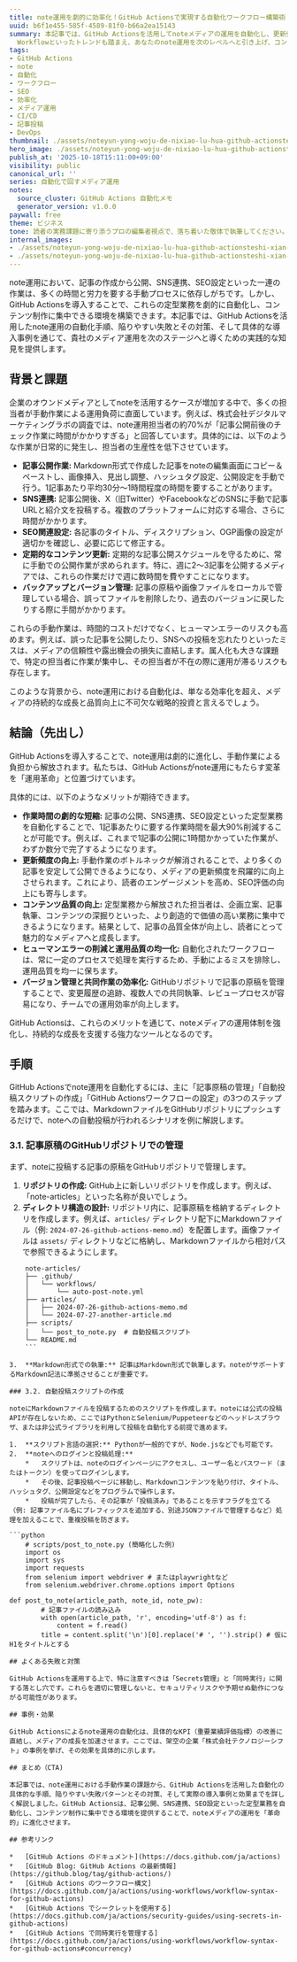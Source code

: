 ```yaml
---
title: note運用を劇的に効率化！GitHub Actionsで実現する自動化ワークフロー構築術
uuid: b6f1e455-585f-4589-81f0-b66a2ea15143
summary: 本記事では、GitHub Actionsを活用してnoteメディアの運用を自動化し、更新頻度向上と作業時間削減を実現するための具体的な手順と、よくある失敗パターンとその対策を解説します。最新の多段ワークフローやReusable
  Workflowといったトレンドも踏まえ、あなたのnote運用を次のレベルへと引き上げ、コン
tags:
- GitHub Actions
- note
- 自動化
- ワークフロー
- SEO
- 効率化
- メディア運用
- CI/CD
- 記事投稿
- DevOps
thumbnail: ./assets/noteyun-yong-woju-de-nixiao-lu-hua-github-actionsteshi-xian-suruzi-dong-hua-wakuhurogou-zhu-shu-thumb.jpg
hero_image: ./assets/noteyun-yong-woju-de-nixiao-lu-hua-github-actionsteshi-xian-suruzi-dong-hua-wakuhurogou-zhu-shu-hero.jpg
publish_at: '2025-10-18T15:11:00+09:00'
visibility: public
canonical_url: ''
series: 自動化で回すメディア運用
notes:
  source_cluster: GitHub Actions 自動化メモ
  generator_version: v1.0.0
paywall: free
theme: ビジネス
tone: 読者の実務課題に寄り添うプロの編集者視点で、落ち着いた敬体で執筆してください。
internal_images:
- ./assets/noteyun-yong-woju-de-nixiao-lu-hua-github-actionsteshi-xian-suruzi-dong-hua-wakuhurogou-zhu-shu-internal1.jpg
- ./assets/noteyun-yong-woju-de-nixiao-lu-hua-github-actionsteshi-xian-suruzi-dong-hua-wakuhurogou-zhu-shu-internal2.jpg
---
```

note運用において、記事の作成から公開、SNS連携、SEO設定といった一連の作業は、多くの時間と労力を要する手動プロセスに依存しがちです。しかし、GitHub Actionsを導入することで、これらの定型業務を劇的に自動化し、コンテンツ制作に集中できる環境を構築できます。本記事では、GitHub Actionsを活用したnote運用の自動化手順、陥りやすい失敗とその対策、そして具体的な導入事例を通じて、貴社のメディア運用を次のステージへと導くための実践的な知見を提供します。

## 背景と課題

企業のオウンドメディアとしてnoteを活用するケースが増加する中で、多くの担当者が手動作業による運用負荷に直面しています。例えば、株式会社デジタルマーケティングラボの調査では、note運用担当者の約70%が「記事公開前後のチェック作業に時間がかかりすぎる」と回答しています。具体的には、以下のような作業が日常的に発生し、担当者の生産性を低下させています。

*   **記事公開作業:** Markdown形式で作成した記事をnoteの編集画面にコピー＆ペーストし、画像挿入、見出し調整、ハッシュタグ設定、公開設定を手動で行う。1記事あたり平均30分〜1時間程度の時間を要することがあります。
*   **SNS連携:** 記事公開後、X（旧Twitter）やFacebookなどのSNSに手動で記事URLと紹介文を投稿する。複数のプラットフォームに対応する場合、さらに時間がかかります。
*   **SEO関連設定:** 各記事のタイトル、ディスクリプション、OGP画像の設定が適切かを確認し、必要に応じて修正する。
*   **定期的なコンテンツ更新:** 定期的な記事公開スケジュールを守るために、常に手動での公開作業が求められます。特に、週に2〜3記事を公開するメディアでは、これらの作業だけで週に数時間を費やすことになります。
*   **バックアップとバージョン管理:** 記事の原稿や画像ファイルをローカルで管理している場合、誤ってファイルを削除したり、過去のバージョンに戻したりする際に手間がかかります。

これらの手動作業は、時間的コストだけでなく、ヒューマンエラーのリスクも高めます。例えば、誤った記事を公開したり、SNSへの投稿を忘れたりといったミスは、メディアの信頼性や露出機会の損失に直結します。属人化も大きな課題で、特定の担当者に作業が集中し、その担当者が不在の際に運用が滞るリスクも存在します。

このような背景から、note運用における自動化は、単なる効率化を超え、メディアの持続的な成長と品質向上に不可欠な戦略的投資と言えるでしょう。

## 結論（先出し）

GitHub Actionsを導入することで、note運用は劇的に進化し、手動作業による負担から解放されます。私たちは、GitHub Actionsがnote運用にもたらす変革を「運用革命」と位置づけています。

具体的には、以下のようなメリットが期待できます。

*   **作業時間の劇的な短縮:** 記事の公開、SNS連携、SEO設定といった定型業務を自動化することで、1記事あたりに要する作業時間を最大90%削減することが可能です。例えば、これまで1記事の公開に1時間かかっていた作業が、わずか数分で完了するようになります。
*   **更新頻度の向上:** 手動作業のボトルネックが解消されることで、より多くの記事を安定して公開できるようになり、メディアの更新頻度を飛躍的に向上させられます。これにより、読者のエンゲージメントを高め、SEO評価の向上にも寄与します。
*   **コンテンツ品質の向上:** 定型業務から解放された担当者は、企画立案、記事執筆、コンテンツの深掘りといった、より創造的で価値の高い業務に集中できるようになります。結果として、記事の品質全体が向上し、読者にとって魅力的なメディアへと成長します。
*   **ヒューマンエラーの削減と運用品質の均一化:** 自動化されたワークフローは、常に一定のプロセスで処理を実行するため、手動によるミスを排除し、運用品質を均一に保ちます。
*   **バージョン管理と共同作業の効率化:** GitHubリポジトリで記事の原稿を管理することで、変更履歴の追跡、複数人での共同執筆、レビュープロセスが容易になり、チームでの運用効率が向上します。

GitHub Actionsは、これらのメリットを通じて、noteメディアの運用体制を強化し、持続的な成長を支援する強力なツールとなるのです。

## 手順

GitHub Actionsでnote運用を自動化するには、主に「記事原稿の管理」「自動投稿スクリプトの作成」「GitHub Actionsワークフローの設定」の3つのステップを踏みます。ここでは、MarkdownファイルをGitHubリポジトリにプッシュするだけで、noteへの自動投稿が行われるシナリオを例に解説します。

### 3.1. 記事原稿のGitHubリポジトリでの管理

まず、noteに投稿する記事の原稿をGitHubリポジトリで管理します。

1.  **リポジトリの作成:** GitHub上に新しいリポジトリを作成します。例えば、「note-articles」といった名称が良いでしょう。
2.  **ディレクトリ構造の設計:** リポジトリ内に、記事原稿を格納するディレクトリを作成します。例えば、`articles/` ディレクトリ配下にMarkdownファイル（例: `2024-07-26-github-actions-memo.md`）を配置します。画像ファイルは `assets/` ディレクトリなどに格納し、Markdownファイルから相対パスで参照できるようにします。

```
    note-articles/
    ├── .github/
    │   └── workflows/
    │       └── auto-post-note.yml
    ├── articles/
    │   ├── 2024-07-26-github-actions-memo.md
    │   └── 2024-07-27-another-article.md
    ├── scripts/
    │   └── post_to_note.py  # 自動投稿スクリプト
    └── README.md
    ```

3.  **Markdown形式での執筆:** 記事はMarkdown形式で執筆します。noteがサポートするMarkdown記法に準拠させることが重要です。

### 3.2. 自動投稿スクリプトの作成

noteにMarkdownファイルを投稿するためのスクリプトを作成します。noteには公式の投稿APIが存在しないため、ここではPythonとSelenium/Puppeteerなどのヘッドレスブラウザ、または非公式ライブラリを利用して投稿を自動化する前提で進めます。

1.  **スクリプト言語の選択:** Pythonが一般的ですが、Node.jsなどでも可能です。
2.  **noteへのログインと投稿処理:**
    *   スクリプトは、noteのログインページにアクセスし、ユーザー名とパスワード（またはトークン）を使ってログインします。
    *   その後、記事投稿ページに移動し、Markdownコンテンツを貼り付け、タイトル、ハッシュタグ、公開設定などをプログラムで操作します。
    *   投稿が完了したら、その記事が「投稿済み」であることを示すフラグを立てる（例: 記事ファイル名にプレフィックスを追加する、別途JSONファイルで管理するなど）処理を加えることで、重複投稿を防ぎます。

```python
    # scripts/post_to_note.py (簡略化した例)
    import os
    import sys
    import requests
    from selenium import webdriver # またはplaywrightなど
    from selenium.webdriver.chrome.options import Options

def post_to_note(article_path, note_id, note_pw):
        # 記事ファイルの読み込み
        with open(article_path, 'r', encoding='utf-8') as f:
            content = f.read()
        title = content.split('\n')[0].replace('# ', '').strip() # 仮にH1をタイトルとする

## よくある失敗と対策

GitHub Actionsを運用する上で、特に注意すべきは「Secrets管理」と「同時実行」に関する落とし穴です。これらを適切に管理しないと、セキュリティリスクや予期せぬ動作につながる可能性があります。

## 事例・効果

GitHub Actionsによるnote運用の自動化は、具体的なKPI（重要業績評価指標）の改善に直結し、メディアの成長を加速させます。ここでは、架空の企業「株式会社テクノロジーシフト」の事例を挙げ、その効果を具体的に示します。

## まとめ（CTA)

本記事では、note運用における手動作業の課題から、GitHub Actionsを活用した自動化の具体的な手順、陥りやすい失敗パターンとその対策、そして実際の導入事例と効果までを詳しく解説しました。GitHub Actionsは、記事公開、SNS連携、SEO設定といった定型業務を自動化し、コンテンツ制作に集中できる環境を提供することで、noteメディアの運用を「革命的」に進化させます。

## 参考リンク

*   [GitHub Actions のドキュメント](https://docs.github.com/ja/actions)
*   [GitHub Blog: GitHub Actions の最新情報](https://github.blog/tag/github-actions/)
*   [GitHub Actions のワークフロー構文](https://docs.github.com/ja/actions/using-workflows/workflow-syntax-for-github-actions)
*   [GitHub Actions でシークレットを使用する](https://docs.github.com/ja/actions/security-guides/using-secrets-in-github-actions)
*   [GitHub Actions で同時実行を管理する](https://docs.github.com/ja/actions/using-workflows/workflow-syntax-for-github-actions#concurrency)
